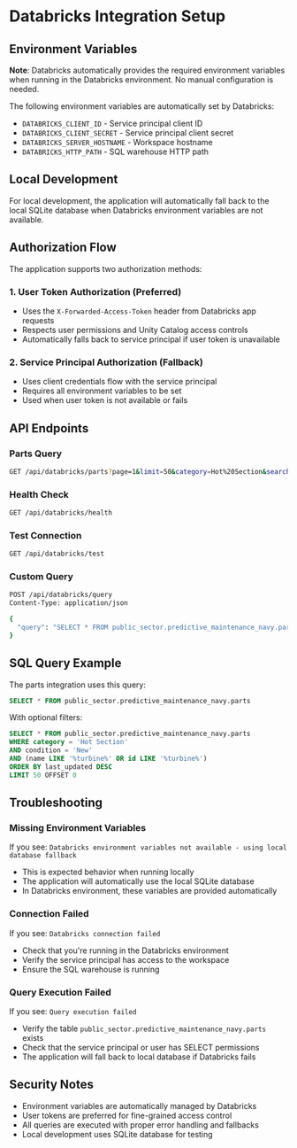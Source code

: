 # Databricks Integration Setup

## Environment Variables

**Note**: Databricks automatically provides the required environment variables when running in the Databricks environment. No manual configuration is needed.

The following environment variables are automatically set by Databricks:
- `DATABRICKS_CLIENT_ID` - Service principal client ID
- `DATABRICKS_CLIENT_SECRET` - Service principal client secret  
- `DATABRICKS_SERVER_HOSTNAME` - Workspace hostname
- `DATABRICKS_HTTP_PATH` - SQL warehouse HTTP path

## Local Development

For local development, the application will automatically fall back to the local SQLite database when Databricks environment variables are not available.

## Authorization Flow

The application supports two authorization methods:

### 1. User Token Authorization (Preferred)
- Uses the `X-Forwarded-Access-Token` header from Databricks app requests
- Respects user permissions and Unity Catalog access controls
- Automatically falls back to service principal if user token is unavailable

### 2. Service Principal Authorization (Fallback)
- Uses client credentials flow with the service principal
- Requires all environment variables to be set
- Used when user token is not available or fails

## API Endpoints

### Parts Query
```bash
GET /api/databricks/parts?page=1&limit=50&category=Hot%20Section&search=turbine
```

### Health Check
```bash
GET /api/databricks/health
```

### Test Connection
```bash
GET /api/databricks/test
```

### Custom Query
```bash
POST /api/databricks/query
Content-Type: application/json

{
  "query": "SELECT * FROM public_sector.predictive_maintenance_navy.parts LIMIT 10"
}
```

## SQL Query Example

The parts integration uses this query:
```sql
SELECT * FROM public_sector.predictive_maintenance_navy.parts
```

With optional filters:
```sql
SELECT * FROM public_sector.predictive_maintenance_navy.parts 
WHERE category = 'Hot Section' 
AND condition = 'New' 
AND (name LIKE '%turbine%' OR id LIKE '%turbine%')
ORDER BY last_updated DESC 
LIMIT 50 OFFSET 0
```

## Troubleshooting

### Missing Environment Variables
If you see: `Databricks environment variables not available - using local database fallback`
- This is expected behavior when running locally
- The application will automatically use the local SQLite database
- In Databricks environment, these variables are provided automatically

### Connection Failed
If you see: `Databricks connection failed`
- Check that you're running in the Databricks environment
- Verify the service principal has access to the workspace
- Ensure the SQL warehouse is running

### Query Execution Failed
If you see: `Query execution failed`
- Verify the table `public_sector.predictive_maintenance_navy.parts` exists
- Check that the service principal or user has SELECT permissions
- The application will fall back to local database if Databricks fails

## Security Notes

- Environment variables are automatically managed by Databricks
- User tokens are preferred for fine-grained access control
- All queries are executed with proper error handling and fallbacks
- Local development uses SQLite database for testing
